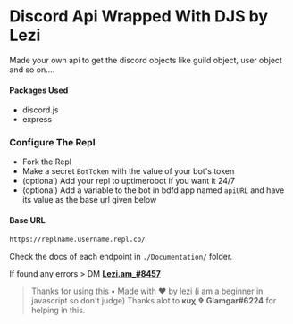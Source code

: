 # Discord Api Wrapped With DJS by Lezi

Made your own api to get the discord objects like guild object, user object and so on....
#### Packages Used
* discord.js
* express

### Configure The Repl
* Fork the Repl
* Make a secret `BotToken` with the value of your bot's token
* (optional) Add your repl to uptimerobot if you want it 24/7
* (optional) Add a variable to the bot in bdfd app named `apiURL` and have its value as the base url given below

#### Base URL
```html
https://replname.username.repl.co/
```

Check the docs of each endpoint in `./Documentation/` folder.

If found any errors > DM **[Lezi.am_#8457](https://www.discord.com/users/910837428862984213)**
> Thanks for using this • Made with ♥️ by lezi (i am a beginner in javascript so don't judge)
> Thanks alot to **кυχ ✞ Glamgar#6224** for helping in this.